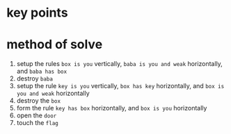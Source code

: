 # key points

# method of solve
1) setup the rules `box is you` vertically, `baba is you and weak` horizontally, and `baba has box`
2) destroy `baba`
3) setup the rule `key is you` vertically, `box has key` horizontally, and `box is you and weak` horizontally
4) destroy the `box`
5) form the rule `key has box` horizontally, and `box is you` horizontally
6) open the `door`
7) touch the `flag`

